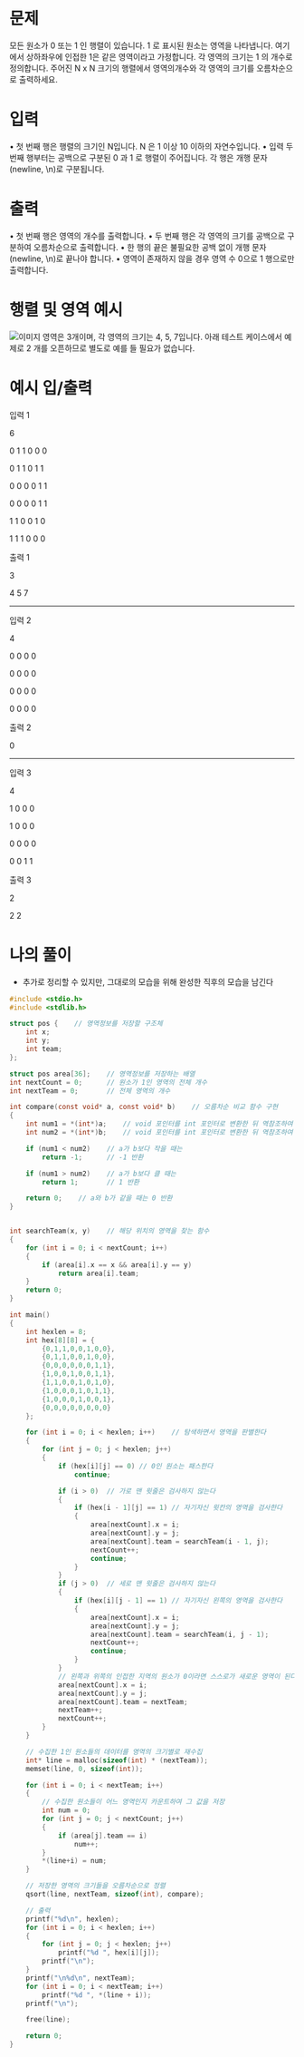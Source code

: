 # 문제
모든 원소가 0 또는 1 인 행렬이 있습니다. 1 로 표시된 원소는 영역을 나타냅니다. 여기에서 상하좌우에 인접한 1은 같은 영역이라고 가정합니다. 각 영역의 크기는 1 의 개수로 정의합니다. 주어진 N x N 크기의 행렬에서 영역의개수와 각 영역의 크기를 오름차순으로 출력하세요.
# 입력
• 첫 번째 행은 행렬의 크기인 N입니다. N 은 1 이상 10 이하의 자연수입니다.
• 입력 두 번째 행부터는 공백으로 구분된 0 과 1 로 행렬이 주어집니다. 각 행은 개행 문자(newline, \n)로
구분됩니다.
# 출력
• 첫 번째 행은 영역의 개수를 출력합니다.
• 두 번째 행은 각 영역의 크기를 공백으로 구분하여 오름차순으로 출력합니다.
• 한 행의 끝은 불필요한 공백 없이 개행 문자(newline, \n)로 끝나야 합니다.
• 영역이 존재하지 않을 경우 영역 수 0으로 1 행으로만 출력합니다.
# 행렬 및 영역 예시
![이미지]()
영역은 3개이며, 각 영역의 크기는 4, 5, 7입니다.
아래 테스트 케이스에서 예제로 2 개를 오픈하므로 별도로 예를 들 필요가 없습니다.

# 예시 입/출력
입력 1

6

0 1 1 0 0 0

0 1 1 0 1 1

0 0 0 0 1 1

0 0 0 0 1 1

1 1 0 0 1 0

1 1 1 0 0 0

출력 1

3

4 5 7

---
입력 2

4

0 0 0 0

0 0 0 0

0 0 0 0

0 0 0 0

출력 2

0

---
입력 3

4

1 0 0 0

1 0 0 0

0 0 0 0

0 0 1 1

출력 3

2

2 2

# 나의 풀이
- 추가로 정리할 수 있지만, 그대로의 모습을 위해 완성한 직후의 모습을 남긴다
```c
#include <stdio.h>
#include <stdlib.h>

struct pos {	// 영역정보를 저장할 구조체
	int x;
	int y;
	int team;
};

struct pos area[36];	// 영역정보를 저장하는 배열
int nextCount = 0;		// 원소가 1인 영역의 전체 개수
int nextTeam = 0;		// 전체 영역의 개수

int compare(const void* a, const void* b)    // 오름차순 비교 함수 구현
{
	int num1 = *(int*)a;    // void 포인터를 int 포인터로 변환한 뒤 역참조하여 값을 가져옴
	int num2 = *(int*)b;    // void 포인터를 int 포인터로 변환한 뒤 역참조하여 값을 가져옴

	if (num1 < num2)    // a가 b보다 작을 때는
		return -1;      // -1 반환

	if (num1 > num2)    // a가 b보다 클 때는
		return 1;       // 1 반환

	return 0;    // a와 b가 같을 때는 0 반환
}


int searchTeam(x, y)	// 해당 위치의 영역을 찾는 함수
{
	for (int i = 0; i < nextCount; i++)
	{
		if (area[i].x == x && area[i].y == y)
			return area[i].team;
	}
	return 0;
}

int main()
{
	int hexlen = 8;
	int hex[8][8] = {
		{0,1,1,0,0,1,0,0},
		{0,1,1,0,0,1,0,0},
		{0,0,0,0,0,0,1,1},
		{1,0,0,1,0,0,1,1},
		{1,1,0,0,1,0,1,0},
		{1,0,0,0,1,0,1,1},
		{1,0,0,0,1,0,0,1},
		{0,0,0,0,0,0,0,0}
	};

	for (int i = 0; i < hexlen; i++)	// 탐색하면서 영역을 판별한다
	{
		for (int j = 0; j < hexlen; j++)
		{
			if (hex[i][j] == 0)	// 0인 원소는 패스한다
				continue;

			if (i > 0)	// 가로 맨 윗줄은 검사하지 않는다
			{
				if (hex[i - 1][j] == 1)	// 자기자신 윗칸의 영역을 검사한다
				{
					area[nextCount].x = i;
					area[nextCount].y = j;
					area[nextCount].team = searchTeam(i - 1, j);
					nextCount++;
					continue;
				}
			}
			if (j > 0)	// 세로 맨 윗줄은 검사하지 않는다
			{
				if (hex[i][j - 1] == 1)	// 자기자신 왼쪽의 영역을 검사한다
				{
					area[nextCount].x = i;
					area[nextCount].y = j;
					area[nextCount].team = searchTeam(i, j - 1);
					nextCount++;
					continue;
				}
			}
			// 왼쪽과 위쪽의 인접한 지역의 원소가 0이라면 스스로가 새로운 영역이 된다
			area[nextCount].x = i;
			area[nextCount].y = j;
			area[nextCount].team = nextTeam;
			nextTeam++;
			nextCount++;
		}
	}

	// 수집한 1인 원소들의 데이터를 영역의 크기별로 재수집
	int* line = malloc(sizeof(int) * (nextTeam));
	memset(line, 0, sizeof(int));

	for (int i = 0; i < nextTeam; i++)
	{
		// 수집한 원소들이 어느 영역인지 카운트하여 그 값을 저장
		int num = 0;
		for (int j = 0; j < nextCount; j++)
		{
			if (area[j].team == i)
				num++;
		}
		*(line+i) = num;
	}

	// 저장한 영역의 크기들을 오름차순으로 정렬
	qsort(line, nextTeam, sizeof(int), compare);

	// 출력
	printf("%d\n", hexlen);
	for (int i = 0; i < hexlen; i++)
	{
		for (int j = 0; j < hexlen; j++)
			printf("%d ", hex[i][j]);
		printf("\n");
	}
	printf("\n%d\n", nextTeam);
	for (int i = 0; i < nextTeam; i++)
		printf("%d ", *(line + i));
	printf("\n");

	free(line);

	return 0;
}
```